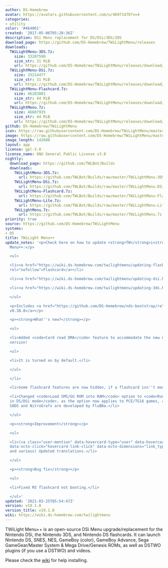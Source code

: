 ```yaml
---
author: DS-Homebrew
avatar: https://avatars.githubusercontent.com/u/46971470?v=4
categories:
- utility
color: '#464061'
created: '2017-05-06T05:28:36Z'
description: DSi Menu replacement for DS/DSi/3DS/2DS
download_page: https://github.com/DS-Homebrew/TWiLightMenu/releases
downloads:
  TWiLightMenu-3DS.7z:
    size: 33207590
    size_str: 31 MiB
    url: https://github.com/DS-Homebrew/TWiLightMenu/releases/download/v19.1.0/TWiLightMenu-3DS.7z
  TWiLightMenu-DSi.7z:
    size: 33214477
    size_str: 31 MiB
    url: https://github.com/DS-Homebrew/TWiLightMenu/releases/download/v19.1.0/TWiLightMenu-DSi.7z
  TWiLightMenu-Flashcard.7z:
    size: 46283001
    size_str: 44 MiB
    url: https://github.com/DS-Homebrew/TWiLightMenu/releases/download/v19.1.0/TWiLightMenu-Flashcard.7z
  TWiLightMenu.7z:
    size: 46607935
    size_str: 44 MiB
    url: https://github.com/DS-Homebrew/TWiLightMenu/releases/download/v19.1.0/TWiLightMenu.7z
github: DS-Homebrew/TWiLightMenu
icon: https://raw.githubusercontent.com/DS-Homebrew/TWiLightMenu/master/booter/Twilight%2B%2B-animated%20icon-fix.gif
image: https://raw.githubusercontent.com/DS-Homebrew/TWiLightMenu/master/logo.png
image_length: 142608
layout: app
license: gpl-3.0
license_name: GNU General Public License v3.0
nightly:
  download_page: https://github.com/TWLBot/Builds
  downloads:
    TWiLightMenu-3DS.7z:
      url: https://github.com/TWLBot/Builds/raw/master/TWiLightMenu-3DS.7z
    TWiLightMenu-DSi.7z:
      url: https://github.com/TWLBot/Builds/raw/master/TWiLightMenu-DSi.7z
    TWiLightMenu-Flashcard.7z:
      url: https://github.com/TWLBot/Builds/raw/master/TWiLightMenu-Flashcard.7z
    TWiLightMenu-Lite.7z:
      url: https://github.com/TWLBot/Builds/raw/master/TWiLightMenu-Lite.7z
    TWiLightMenu.7z:
      url: https://github.com/TWLBot/Builds/raw/master/TWiLightMenu.7z
priority: true
source: https://github.com/DS-Homebrew/TWiLightMenu
systems:
- DS
title: TWiLight Menu++
update_notes: '<p>Check here on how to update <strong>TW</strong>i<strong>L</strong>ight
  Menu++:</p>

  <ul>

  <li><a href="https://wiki.ds-homebrew.com/twilightmenu/updating-flashcard.html"
  rel="nofollow">Flashcard</a></li>

  <li><a href="https://wiki.ds-homebrew.com/twilightmenu/updating-dsi.html" rel="nofollow">DSi</a></li>

  <li><a href="https://wiki.ds-homebrew.com/twilightmenu/updating-3ds.html" rel="nofollow">3DS</a></li>

  </ul>

  <p>Includes <a href="https://github.com/DS-Homebrew/nds-bootstrap/releases/tag/v0.38.0">nds-bootstrap
  v0.38.0</a></p>

  <p><strong>What''s new?</strong></p>

  <ul>

  <li>Added <code>Card read DMA</code> feature to accommodate the new nds-bootstrap
  version!

  <ul>

  <li>It is turned on by default.</li>

  </ul>

  </li>

  <li>Some flashcard features are now hidden, if a flashcard isn''t mounted.</li>

  <li>Changed <code>Load SMS/GG ROM into RAM</code> option to <code>Run FluBBa emus.
  in DS/DSi mode</code>, as the option now applies to PCE/TG16 games, and since both
  S8DS and NitroGrafx are developed by FluBBa.</li>

  </ul>

  <p><strong>Improvement</strong></p>

  <ul>

  <li>(<a class="user-mention" data-hovercard-type="user" data-hovercard-url="/users/Epicpkmn11/hovercard"
  data-octo-click="hovercard-link-click" data-octo-dimensions="link_type:self" href="https://github.com/Epicpkmn11">@Epicpkmn11</a>
  and various) Updated translations.</li>

  </ul>

  <p><strong>Bug fix</strong></p>

  <ul>

  <li>Fixed M3 flashcard not booting.</li>

  </ul>'
updated: '2021-03-25T05:54:47Z'
version: v19.1.0
version_title: v19.1.0
wiki: https://wiki.ds-homebrew.com/twilightmenu
---
```

TWiLight Menu++ is an open-source DSi Menu upgrade/replacement for the Nintendo DSi, the Nintendo 3DS, and Nintendo DS flashcards. It can launch Nintendo DS, SNES, NES, GameBoy (color), GameBoy Advance, Sega GameGear/Master System & Mega Drive/Genesis ROMs, as well as DSTWO plugins (if you use a DSTWO) and videos.

Please check the [wiki](https://wiki.ds-homebrew.com/twilightmenu) for help installing.
